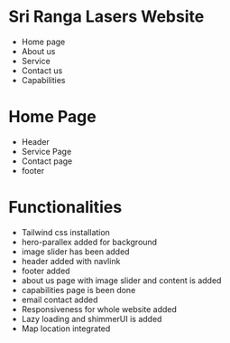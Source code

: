# Sri Ranga Lasers Website
  - Home page
  - About us
  - Service
  - Contact us
  - Capabilities
# Home Page
  - Header 
  - Service Page
  - Contact page
  - footer
# Functionalities
  - Tailwind css installation
  - hero-parallex added for background
  - image slider has been added
  - header added with navlink
  - footer added
  - about us page with image slider and content is added
  - capabilities page is been done
  - email contact added
  - Responsiveness for whole website added
  - Lazy loading and shimmerUI is added
  - Map location integrated